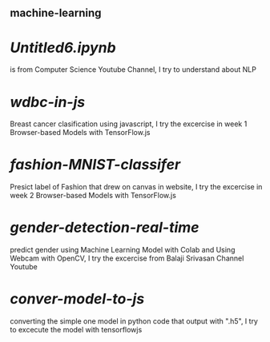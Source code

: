 ## machine-learning


# *Untitled6.ipynb*
is from Computer Science Youtube Channel, I try to understand about NLP


# *wdbc-in-js*
Breast cancer clasification using javascript, I try the excercise in week 1 Browser-based Models with TensorFlow.js


# *fashion-MNIST-classifer*
Presict label of Fashion that drew on canvas in website, I try the excercise in week 2 Browser-based Models with TensorFlow.js 


# *gender-detection-real-time*
predict gender using Machine Learning Model with Colab and Using Webcam with OpenCV, I try the excercise from Balaji Srivasan Channel Youtube


# *conver-model-to-js*
converting the simple one model in python code that output with ".h5", I try to excecute the model with tensorflowjs
